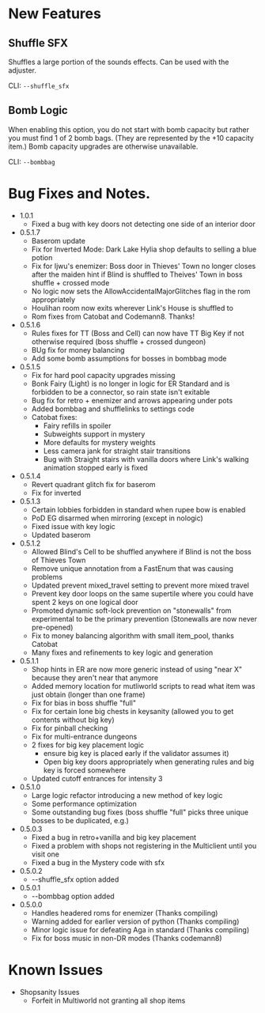 # New Features

## Shuffle SFX

Shuffles a large portion of the sounds effects. Can be used with the adjuster.

CLI: ```--shuffle_sfx```
 
## Bomb Logic 

When enabling this option, you do not start with bomb capacity but rather you must find 1 of 2 bomb bags. (They are represented by the +10 capacity item.) Bomb capacity upgrades are otherwise unavailable.
 
CLI: ```--bombbag```


# Bug Fixes and Notes.

* 1.0.1
	* Fixed a bug with key doors not detecting one side of an interior door
* 0.5.1.7
	* Baserom update
	* Fix for Inverted Mode: Dark Lake Hylia shop defaults to selling a blue potion
	* Fix for Ijwu's enemizer: Boss door in Thieves' Town no longer closes after the maiden hint if Blind is shuffled to Theives' Town in boss shuffle + crossed mode
	* No logic now sets the AllowAccidentalMajorGlitches flag in the rom appropriately
	* Houlihan room now exits wherever Link's House is shuffled to
	* Rom fixes from Catobat and Codemann8. Thanks!
* 0.5.1.6
	* Rules fixes for TT (Boss and Cell) can now have TT Big Key if not otherwise required (boss shuffle + crossed dungeon)
	* BUg fix for money balancing
	* Add some bomb assumptions for bosses in bombbag mode
* 0.5.1.5
	* Fix for hard pool capacity upgrades missing
	* Bonk Fairy (Light) is no longer in logic for ER Standard and is forbidden to be a connector, so rain state isn't exitable
	* Bug fix for retro + enemizer and arrows appearing under pots
	* Added bombbag and shufflelinks to settings code
	* Catobat fixes:
		* Fairy refills in spoiler
		* Subweights support in mystery
		* More defaults for mystery weights
		* Less camera jank for straight stair transitions
		* Bug with Straight stairs with vanilla doors where Link's walking animation stopped early is fixed		 
* 0.5.1.4
	* Revert quadrant glitch fix for baserom
	* Fix for inverted
* 0.5.1.3
	* Certain lobbies forbidden in standard when rupee bow is enabled
	* PoD EG disarmed when mirroring (except in nologic)
	* Fixed issue with key logic
	* Updated baserom
* 0.5.1.2
	* Allowed Blind's Cell to be shuffled anywhere if Blind is not the boss of Thieves Town
	* Remove unique annotation from a FastEnum that was causing problems
	* Updated prevent mixed_travel setting to prevent more mixed travel
	* Prevent key door loops on the same supertile where you could have spent 2 keys on one logical door
	* Promoted dynamic soft-lock prevention on "stonewalls" from experimental to be the primary prevention (Stonewalls are now never pre-opened)
	* Fix to money balancing algorithm with small item_pool, thanks Catobat
	* Many fixes and refinements to key logic and generation	
* 0.5.1.1
	* Shop hints in ER are now more generic instead of using "near X" because they aren't near that anymore
	* Added memory location for mutliworld scripts to read what item was just obtain (longer than one frame)
	* Fix for bias in boss shuffle "full"
	* Fix for certain lone big chests in keysanity (allowed you to get contents without big key)
	* Fix for pinball checking
	* Fix for multi-entrance dungeons
	* 2 fixes for big key placement logic
		* ensure big key is placed early if the validator assumes it)
		* Open big key doors appropriately when generating rules and big key is forced somewhere
	* Updated cutoff entrances for intensity 3
* 0.5.1.0
	* Large logic refactor introducing a new method of key logic 
	* Some performance optimization
	* Some outstanding bug fixes (boss shuffle "full" picks three unique bosses to be duplicated, e.g.)
* 0.5.0.3
	* Fixed a bug in retro+vanilla and big key placement
	* Fixed a problem with shops not registering in the Multiclient until you visit one
	* Fixed a bug in the Mystery code with sfx
* 0.5.0.2
	* --shuffle_sfx option added 
* 0.5.0.1
	* --bombbag option added 
* 0.5.0.0
	* Handles headered roms for enemizer (Thanks compiling)
	* Warning added for earlier version of python (Thanks compiling)
	* Minor logic issue for defeating Aga in standard (Thanks compiling)
	* Fix for boss music in non-DR modes (Thanks codemann8)

# Known Issues

* Shopsanity Issues
	* Forfeit in Multiworld not granting all shop items